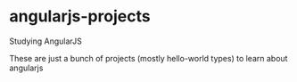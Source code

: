 # angularjs-projects
Studying AngularJS

These are just a bunch of projects (mostly hello-world types) to learn about angularjs
